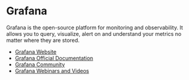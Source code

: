 # Grafana

Grafana is the open-source platform for monitoring and observability. It allows you to query, visualize, alert on and understand your metrics no matter where they are stored.

- [Grafana Website](https://grafana.com/)
- [Grafana Official Documentation](https://grafana.com/docs/)
- [Grafana Community](https://community.grafana.com/)
- [Grafana Webinars and Videos](https://grafana.com/videos/)